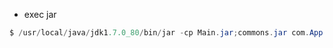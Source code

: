 * exec jar  

```java  
$ /usr/local/java/jdk1.7.0_80/bin/jar -cp Main.jar;commons.jar com.App <args>  
``` 
